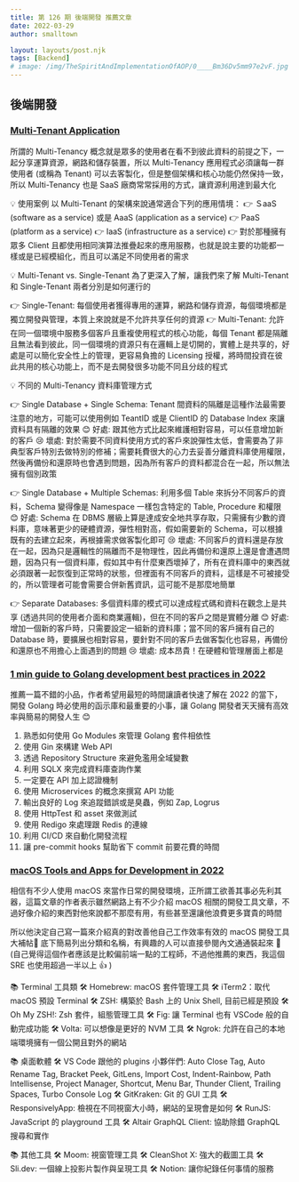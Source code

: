 ```yaml
---
title: 第 126 期 後端開發 推薦文章
date: 2022-03-29
author: smalltown

layout: layouts/post.njk
tags: [Backend]
# image: /img/TheSpiritAndImplementationOfAOP/0____Bm36Dv5mm97e2vF.jpg
---
```


## 後端開發

<!-- summary -->
### [Multi-Tenant Application](https://levelup.gitconnected.com/multi-tenant-application-a29153d31c5a)

所謂的 Multi-Tenancy 概念就是眾多的使用者在看不到彼此資料的前提之下，一起分享運算資源，網路和儲存裝置，所以 Multi-Tenancy 應用程式必須讓每一群使用者 (或稱為 Tenant) 可以去客製化，但是整個架構和核心功能仍然保持一致，所以 Multi-Tenancy 也是 SaaS 廠商常常採用的方式，讓資源利用達到最大化
<!-- summary -->

💡 使用案例
以 Multi-Tenant 的架構來說通常適合下列的應用情境：
👉 ＳaaS (software as a service) 或是  AaaS (application as a service)
👉 PaaS (platform as a service)
👉 IaaS (infrastructure as a service)
👉 對於那種擁有眾多 Client 且都使用相同演算法推疊起來的應用服務，也就是說主要的功能都一樣或是已經模組化，而且可以滿足不同使用者的需求

💡 Multi-Tenant vs. Single-Tenant
為了更深入了解，讓我們來了解 Multi-Tenant 和 Single-Tenant 兩者分別是如何運行的

👉 Single-Tenant: 每個使用者獲得專用的運算，網路和儲存資源，每個環境都是獨立開發與管理，本質上來說就是不允許共享任何的資源
👉 Multi-Tenant: 允許在同一個環境中服務多個客戶且重複使用程式的核心功能，每個 Tenant 都是隔離且無法看到彼此，同一個環境的資源只有在邏輯上是切開的，實體上是共享的，好處是可以簡化安全性上的管理，更容易負擔的 Licensing 授權，將時間投資在彼此共用的核心功能上，而不是去開發很多功能不同且分歧的程式

💡 不同的 Multi-Tenancy 資料庫管理方式

👉 Single Database + Single Schema:
Tenant 間資料的隔離是這種作法最需要注意的地方，可能可以使用例如 TeantID 或是 ClientID 的 Database Index 來讓資料具有隔離的效果
😊 好處: 跟其他方式比起來維護相對容易，可以任意增加新的客戶
😢 壞處: 對於需要不同資料使用方式的客戶來說彈性太低，會需要為了非典型客戶特別去做特別的修補；需要耗費很大的心力去妥善分離資料庫使用權限，然後再備份和還原時也會遇到問題，因為所有客戶的資料都混合在一起，所以無法擁有個別政策

👉 Single Database + Multiple Schemas: 利用多個 Table 來拆分不同客戶的資料，Schema 變得像是 Namespace 一樣包含特定的 Table, Procedure 和權限
😊 好處: Schema 在 DBMS 層級上算是達成安全地共享存取，只需擁有少數的資料庫，意味著更少的硬體資源，彈性相對高，假如需要新的 Schema，可以根據既有的去建立起來，再根據需求做客製化即可
😢 壞處: 不同客戶的資料還是存放在一起，因為只是邏輯性的隔離而不是物理性，因此再備份和還原上還是會遭遇問題，因為只有一個資料庫，假如其中有什麼東西壞掉了，所有在資料庫中的東西就必須跟著一起恢復到正常時的狀態，但裡面有不同客戶的資料，這樣是不可被接受的，所以管理者可能會需要合併新舊資訊，這可能不是那麼地簡單

👉 Separate Databases: 多個資料庫的模式可以達成程式碼和資料在觀念上是共享 (透過共同的使用者介面和商業邏輯)，但在不同的客戶之間是實體分離
😊 好處: 增加一個新的客戶時，只需要設定一組新的資料庫；當不同的客戶擁有自己的 Database 時，要擴展也相對容易，要針對不同的客戶去做客製化也容易，再備份和還原也不用擔心上面遇到的問題
😢 壞處: 成本昂貴！在硬體和管理層面上都是

### [1 min guide to Golang development best practices in 2022](https://blog.canopas.com/1-min-guide-to-golang-development-best-practices-in-2022-b50d846fd6c)

推薦一篇不錯的小品，作者希望用最短的時間讓讀者快速了解在 2022 的當下，開發 Golang 時必使用的函示庫和最重要的小事，讓 Golang 開發者天天擁有高效率與簡易的開發人生 😊

01. 熟悉如何使用 Go Modules 來管理 Golang 套件相依性
02. 使用 Gin 來構建 Web API
03. 透過 Repository Structure 來避免濫用全域變數 
04. 利用 SQLX 來完成資料庫查詢作業
05. 一定要在 API 加上認證機制
06. 使用 Microservices 的概念來撰寫 API 功能
07. 輸出良好的 Log 來追蹤錯誤或是臭蟲，例如 Zap, Logrus
08. 使用 HttpTest 和 asset 來做測試
09. 使用 Redigo 來處理跟 Redis 的連線
10. 利用 CI/CD 來自動化開發流程
11. 讓 pre-commit hooks 幫助省下 commit 前要花費的時間

### [macOS Tools and Apps for Development in 2022](https://medium.com/@etc088/macos-tools-and-apps-for-development-in-2022-963bd4d0f876)

相信有不少人使用 macOS 來當作日常的開發環境，正所謂工欲善其事必先利其器，這篇文章的作者表示雖然網路上有不少介紹 macOS 相關的開發工具文章，不過好像介紹的東西對他來說都不那麼有用，有些甚至還讓他浪費更多寶貴的時間

所以他決定自己寫一篇來介紹真的對改善他自己工作效率有效的 macOS 開發工具大補帖💪 底下簡易列出分類和名稱，有興趣的人可以直接參閱內文通通裝起來 🤩  (自己覺得這個作者應該是比較偏前端一點的工程師，不過他推薦的東西，我這個 SRE 也使用超過一半以上 👍 )

📚 Terminal 工具類
🛠️ Homebrew: macOS 套件管理工具
🛠️ iTerm2：取代 macOS 預設 Terminal 
🛠️ ZSH: 構築於 Bash 上的 Unix Shell, 目前已經是預設
🛠️ Oh My ZSH!: Zsh 套件，組態管理工具
🛠️ Fig: 讓 Terminal 也有 VSCode 般的自動完成功能
🛠️ Volta: 可以想像是更好的 NVM 工具 
🛠️ Ngrok: 允許在自己的本地端環境擁有一個公開且對外的網站

📚 桌面軟體
🛠️ VS Code 跟他的 plugins 小夥伴們: Auto Close Tag, Auto Rename Tag, Bracket Peek, GitLens, Import Cost, Indent-Rainbow, Path Intellisense, Project Manager, Shortcut, Menu Bar, Thunder Client, Trailing Spaces, Turbo Console Log
🛠️ GitKraken: Git 的 GUI 工具
🛠️ ResponsivelyApp: 檢視在不同視窗大小時，網站的呈現會是如何
🛠️ RunJS: JavaScript 的 playground 工具
🛠️ Altair GraphQL Client: 協助除錯 GraphQL 搜尋和實作

📚 其他工具
🛠️ Moom: 視窗管理工具
🛠️ CleanShot X: 強大的截圖工具
🛠️ Sli.dev: 一個線上投影片製作與呈現工具
🛠️ Notion: 讓你紀錄任何事情的服務